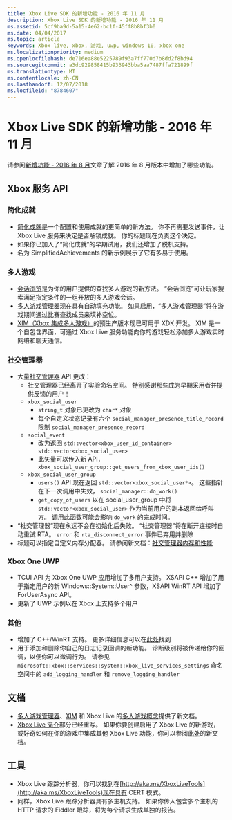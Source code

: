 ```yaml
---
title: Xbox Live SDK 的新增功能 - 2016 年 11 月
description: Xbox Live SDK 的新增功能 - 2016 年 11 月
ms.assetid: 5cf9ba9d-5a15-4e62-bc1f-45ff8b8bf3b0
ms.date: 04/04/2017
ms.topic: article
keywords: Xbox live, xbox, 游戏, uwp, windows 10, xbox one
ms.localizationpriority: medium
ms.openlocfilehash: de716ea88e5225789f93a7ff770d7b8dd2f8bd94
ms.sourcegitcommit: a3dc929858415b933943bba5aa7487ffa721899f
ms.translationtype: MT
ms.contentlocale: zh-CN
ms.lasthandoff: 12/07/2018
ms.locfileid: "8784607"
---
```

# <a name="whats-new-for-the-xbox-live-sdk---november-2016"></a>Xbox Live SDK 的新增功能 - 2016 年 11 月

请参阅[新增功能 - 2016 年 8 月](1608-whats-new.md)文章了解 2016 年 8 月版本中增加了哪些功能。

## <a name="xbox-services-api"></a>Xbox 服务 API

### <a name="simplified-achievements"></a>简化成就

* [简化成就](../achievements-2017/simplified-achievements.md)是一个配置和使用成就的更简单的新方法。  你不再需要发送事件，让 Xbox Live 服务来决定是否解锁成就。  你的标题现在负责这个决定。
* 如果你已加入了“简化成就”的早期试用，我们还增加了脱机支持。
* 名为 SimplifiedAchievements 的新示例展示了它有多易于使用。

### <a name="multiplayer"></a>多人游戏

* [会话浏览](../multiplayer/session-browse.md)是为你的用户提供的查找多人游戏的新方法。  “会话浏览”可让玩家搜索满足指定条件的一组开放的多人游戏会话。
* [多人游戏管理器](../multiplayer/multiplayer-manager.md)现在具有自动填充功能。  如果启用，“多人游戏管理器”将在游戏期间通过比赛查找成员来填补空位。
* [XIM（Xbox 集成多人游戏）](../multiplayer/xbox-integrated-multiplayer.md)的预生产版本现已可用于 XDK 开发。  XIM 是一个自包含界面，可通过 Xbox Live 服务功能向你的游戏轻松添加多人游戏实时网络和聊天通信。

### <a name="social-manager"></a>社交管理器

* 大量[社交管理器](../social-platform/intro-to-social-manager.md) API 更改：
    * 社交管理器已经离开了实验命名空间。 特别感谢那些成为早期采用者并提供反馈的用户！
    * `xbox_social_user`
        * `string_t` 对象已更改为 `char*` 对象
        * 每个自定义状态记录有六个 `social_manager_presence_title_record` 限制 `social_manager_presence_record`
    * `social_event`
        * 改为返回 `std::vector<xbox_user_id_container>` `std::vector<xbox_social_user>`
        * 此矢量可以传入新 API， `xbox_social_user_group::get_users_from_xbox_user_ids()`
    * `xbox_social_user_group`
        * `users()` API 现在返回 `std::vector<xbox_social_user*>`。 这些指针在下一次调用中失效， `social_manager::do_work()`
        * `get_copy_of_users` 以在 social_user_group 中将 `std::vector<xbox_social_user>` 作为当前用户的副本返回给呼叫方。 调用此函数可能会影响 `do_work` 的完成时间。
* “社交管理器”现在永远不会在初始化后失败。 “社交管理器”将在断开连接时自动重试 RTA。 `error` 和 `rta_disconnect_error` 事件已弃用并删除
* 标题可以指定自定义内存分配器。 请参阅新文档：[社交管理器内存和性能](../social-platform/social-manager-memory-and-performance-overview.md)

### <a name="xbox-one-uwp"></a>Xbox One UWP
* TCUI API 为 Xbox One UWP 应用增加了多用户支持。  XSAPI C++ 增加了用于指定用户的新 Windows::System::User^ 参数，XSAPI WinRT API 增加了 ForUserAsync API。
* 更新了 UWP 示例以在 Xbox 上支持多个用户

### <a name="other"></a>其他

* 增加了 C++/WinRT 支持。   更多详细信息可以在[此处](../introduction-to-xbox-live-apis.md)找到
* 用于添加和删除你自己的日志记录回调的新功能。  诊断级别将被传递给你的回调，以便你可以微调行为。  请参见 `microsoft::xbox::services::system::xbox_live_services_settings` 命名空间中的 `add_logging_handler` 和 `remove_logging_handler`

## <a name="documentation"></a>文档
* [多人游戏管理器](../multiplayer/multiplayer-manager.md)、[XIM](../multiplayer/xbox-integrated-multiplayer.md) 和 Xbox Live 的[多人游戏概念](../multiplayer/multiplayer-concepts.md)提供了新文档。
* [Xbox Live 简介](../get-started-with-partner/get-started-with-xbox-live-partner.md)部分已经重写。  如果你要创建启用了 Xbox Live 的新游戏，或好奇如何在你的游戏中集成其他 Xbox Live 功能，你可以参阅[此处](../get-started-with-partner/get-started-with-xbox-live-partner.md)的新文档。

## <a name="tools"></a>工具
* Xbox Live 跟踪分析器，你可以找到在[http://aka.ms/XboxLiveTools](http://aka.ms/XboxLiveTools)现在具有 CERT 模式。  
* 同样，Xbox Live 跟踪分析器具有多主机支持。  如果你传入包含多个主机的 HTTP 请求的 Fiddler 跟踪，将为每个请求生成单独的报告。
